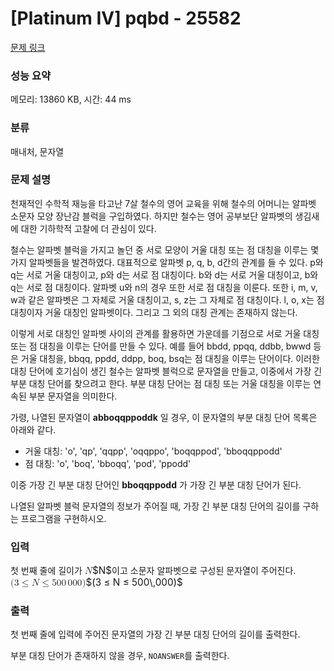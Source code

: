 # [Platinum IV] pqbd - 25582 

[문제 링크](https://www.acmicpc.net/problem/25582) 

### 성능 요약

메모리: 13860 KB, 시간: 44 ms

### 분류

매내처, 문자열

### 문제 설명

<p>천재적인 수학적 재능을 타고난 7살 철수의 영어 교육을 위해 철수의 어머니는 알파벳 소문자 모양 장난감 블럭을 구입하였다. 하지만 철수는 영어 공부보단 알파벳의 생김새에 대한 기하학적 고찰에 더 관심이 있다.</p>

<p>철수는 알파벳 블럭을 가지고 놀던 중 서로 모양이 거울 대칭 또는 점 대칭을 이루는 몇 가지 알파벳들을 발견하였다. 대표적으로 알파벳 p, q, b, d간의 관계를 들 수 있다. p와 q는 서로 거울 대칭이고, p와 d는 서로 점 대칭이다. b와 d는 서로 거울 대칭이고, b와 q는 서로 점 대칭이다. 알파벳 u와 n의 경우 또한 서로 점 대칭을 이룬다. 또한 i, m, v, w과 같은 알파벳은 그 자체로 거울 대칭이고, s, z는 그 자체로 점 대칭이다. l, o, x는 점 대칭이자 거울 대칭인 알파벳이다. 그리고 그 외의 대칭 관계는 존재하지 않는다.</p>

<p>이렇게 서로 대칭인 알파벳 사이의 관계를 활용하면 가운데를 기점으로 서로 거울 대칭 또는 점 대칭을 이루는 단어를 만들 수 있다. 예를 들어 bbdd, ppqq, ddbb, bwwd 등은 거울 대칭을, bbqq, ppdd, ddpp, boq, bsq는 점 대칭을 이루는 단어이다. 이러한 대칭 단어에 호기심이 생긴 철수는 알파벳 블럭으로 문자열을 만들고, 이중에서 가장 긴 부분 대칭 단어를 찾으려고 한다. 부분 대칭 단어는 점 대칭 또는 거울 대칭을 이루는 연속된 부분 문자열을 의미한다.</p>

<p>가령, 나열된 문자열이 <strong>abboqqppoddk</strong> 일 경우, 이 문자열의 부분 대칭 단어 목록은 아래와 같다.</p>

<ul>
	<li>거울 대칭: 'o', 'qp', 'qqpp', 'oqqppo', 'boqqppod', 'bboqqppodd'</li>
	<li>점 대칭: 'o', 'boq', 'bboqq', 'pod', 'ppodd'</li>
</ul>

<p>이중 가장 긴 부분 대칭 단어인 <strong>bboqqppodd</strong> 가 가장 긴 부분 대칭 단어가 된다.</p>

<p>나열된 알파벳 블럭 문자열의 정보가 주어질 때, 가장 긴 부분 대칭 단어의 길이를 구하는 프로그램을 구현하시오.</p>

### 입력 

 <p>첫 번째 줄에 길이가 <mjx-container class="MathJax" jax="CHTML" style="font-size: 109%; position: relative;"><mjx-math class="MJX-TEX" aria-hidden="true"><mjx-mi class="mjx-i"><mjx-c class="mjx-c1D441 TEX-I"></mjx-c></mjx-mi></mjx-math><mjx-assistive-mml unselectable="on" display="inline"><math xmlns="http://www.w3.org/1998/Math/MathML"><mi>N</mi></math></mjx-assistive-mml><span aria-hidden="true" class="no-mathjax mjx-copytext">$N$</span></mjx-container>이고 소문자 알파벳으로 구성된 문자열이 주어진다. <mjx-container class="MathJax" jax="CHTML" style="font-size: 109%; position: relative;"><mjx-math class="MJX-TEX" aria-hidden="true"><mjx-mo class="mjx-n"><mjx-c class="mjx-c28"></mjx-c></mjx-mo><mjx-mn class="mjx-n"><mjx-c class="mjx-c33"></mjx-c></mjx-mn><mjx-mo class="mjx-n" space="4"><mjx-c class="mjx-c2264"></mjx-c></mjx-mo><mjx-mi class="mjx-i" space="4"><mjx-c class="mjx-c1D441 TEX-I"></mjx-c></mjx-mi><mjx-mo class="mjx-n" space="4"><mjx-c class="mjx-c2264"></mjx-c></mjx-mo><mjx-mn class="mjx-n" space="4"><mjx-c class="mjx-c35"></mjx-c><mjx-c class="mjx-c30"></mjx-c><mjx-c class="mjx-c30"></mjx-c></mjx-mn><mjx-mstyle><mjx-mspace style="width: 0.167em;"></mjx-mspace></mjx-mstyle><mjx-mn class="mjx-n"><mjx-c class="mjx-c30"></mjx-c><mjx-c class="mjx-c30"></mjx-c><mjx-c class="mjx-c30"></mjx-c></mjx-mn><mjx-mo class="mjx-n"><mjx-c class="mjx-c29"></mjx-c></mjx-mo></mjx-math><mjx-assistive-mml unselectable="on" display="inline"><math xmlns="http://www.w3.org/1998/Math/MathML"><mo stretchy="false">(</mo><mn>3</mn><mo>≤</mo><mi>N</mi><mo>≤</mo><mn>500</mn><mstyle scriptlevel="0"><mspace width="0.167em"></mspace></mstyle><mn>000</mn><mo stretchy="false">)</mo></math></mjx-assistive-mml><span aria-hidden="true" class="no-mathjax mjx-copytext">$(3 ≤ N ≤ 500\,000)$</span> </mjx-container></p>

### 출력 

 <p dir="auto">첫 번째 줄에 입력에 주어진 문자열의 가장 긴 부분 대칭 단어의 길이를 출력한다.</p>

<p dir="auto">부분 대칭 단어가 존재하지 않을 경우, <code>NOANSWER</code>를 출력한다.</p>

